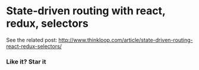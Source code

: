 # State-driven routing with react, redux, selectors
See the related post: http://www.thinkloop.com/article/state-driven-routing-react-redux-selectors/

### Like it? Star it
